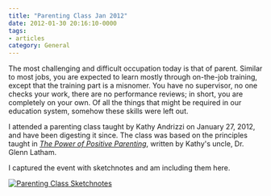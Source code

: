 ```yaml
---
title: "Parenting Class Jan 2012"
date: 2012-01-30 20:16:10-0000
tags:
- articles
category: General
---
```


The most challenging and difficult occupation today is that of parent. Similar to most jobs, you are expected to learn mostly through on-the-job training, except that the training part is a misnomer. You have no supervisor, no one checks your work, there are no performance reviews; in short, you are completely on your own. Of all the things that might be required in our education system, somehow these skills were left out.

I attended a parenting class taught by Kathy Andrizzi on January 27, 2012, and have been digesting it since. The class was based on the principles taught in *[The Power of Positive Parenting](https://www.amazon.com/Power-Positive-Parenting-Wonderful-Children/dp/1567131751)*, written by Kathy's uncle, Dr. Glenn Latham.

I captured the event with sketchnotes and am including them here.

[![Parenting Class Sketchnotes](https://www.bennorris.blog/uploads/2019/b9ed543fb9.jpg "Parenting Class Sketchnotes")](https://www.bennorris.blog/uploads/2019/b9ed543fb9.jpg)